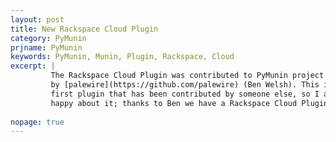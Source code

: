 ```yaml
---
layout: post
title: New Rackspace Cloud Plugin  
category: PyMunin
prjname: PyMunin
keywords: PyMunin, Munin, Plugin, Rackspace, Cloud
excerpt: |
         The Rackspace Cloud Plugin was contributed to PyMunin project 
         by [palewire](https://github.com/palewire) (Ben Welsh). This is the
         first plugin that has been contributed by someone else, so I am quite
         happy about it; thanks to Ben we have a Rackspace Cloud Plugin now. :-)
         
nopage: true
---
```


